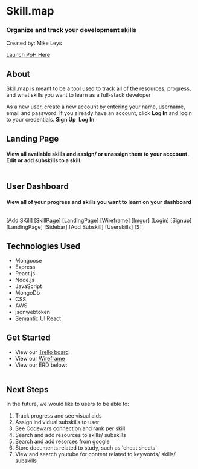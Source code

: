 # Skill.map
### Organize and track your development skills
Created by:  Mike Leys

[Launch PoH Here](https://skills-map.cyclic.app)

## About
Skill.map is meant to be a tool used to track all of the resources, progress, and what skills you want to learn as a full-stack developer


As a new user, create a new account by entering your name, username, email and password. If you already have an account, click **Log In** and login to your credentials.
**Sign Up**
<img src="">
**Log In**
<img src="">

## Landing Page 
#### View all available skills and assign/ or unassign them to your acccount. Edit or add subskills to a skill.
<img src="">


## User Dashboard
#### View all of your progress and skills you want to learn on your dashboard
<img src="">

[Add SKill]<img scr="https://i.imgur.com/Fsg0WJbm.png">
[SkillPage]<img scr="https://i.imgur.com/qmTNAKSm.png">
[LandingPage]<img scr="https://i.imgur.com/dm36aRym.png">
[Wireframe]<img scr="https://i.imgur.com/RjtfRr1m.png">
[Imgur]<img scr="https://i.imgur.com/8yl55Hjm.png">
[Login]<img scr="https://i.imgur.com/c0BFXCjm.png">
[Signup]<img scr="https://i.imgur.com/9wQIP5lm.png">
[LandingPage]<img scr="https://i.imgur.com/gSZOyzBm.png">
[Sidebar]<img scr="https://i.imgur.com/Dm8fbEBm.png">
[Add Subskill]<img scr="https://i.imgur.com/TjSIYbxm.png">
[Userskills]<img scr="https://i.imgur.com/PQn8VMjm.png">
[S]<img scr="https://i.imgur.com/enkX2Epm.png">

## Technologies Used
- Mongoose
- Express
- React.js
- Node.js
- JavaScript
- MongoDb
- CSS
- AWS
- jsonwebtoken
- Semantic UI React

## Get Started

- View our [Trello board](https://trello.com/b/MYomTlDr/scrum)
- View our [Wireframe](https://lucid.app/lucidchart/aa44369b-2ae2-4426-926e-f8038c4957e0/edit?page=0_0&invitationId=inv_0a1702ef-e118-419c-a744-2abab5c84224#)
- View our ERD below:
<img src="">

## Next Steps
In the future, we would like to users to be able to:
1. Track progress and see visual aids
2. Assign individual subskills to user
3. See Codewars connection and rank per skill
4. Search and add resources to skills/ subskills
5. Search and add resorces from google
6. Store documents related to study, such as 'cheat sheets'
7. View and search youtube for content related to keywords/ skills/ subskills

<img src="">